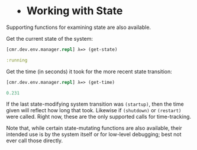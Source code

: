 #  • Working with State

Supporting functions for examining state are also available.

Get the current state of the system:

```clj
[cmr.dev.env.manager.repl] λ=> (get-state)
```
```clj
:running
```

Get the time (in seconds) it took for the more recent state transition:

```clj
[cmr.dev.env.manager.repl] λ=> (get-time)
```
```clj
0.231
```

If the last state-modifying system transition was `(startup)`, then the time
given will reflect how long that took. Likewise if `(shutdown)` or `(restart)`
were called. Right now, these are the only supported calls for time-tracking.

Note that, while certain state-mutating functions are also available, their
intended use is by the system itself or for low-level debugging; best not
ever call those directly.
